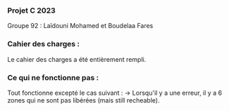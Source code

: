 ### Projet C 2023
Groupe 92 : Laïdouni Mohamed et Boudelaa Fares

### Cahier des charges :
Le cahier des charges a été entièrement rempli.

### Ce qui ne fonctionne pas :

Tout fonctionne excepté le cas suivant :
-> Lorsqu'il y a une erreur, il y a 6 zones qui ne sont pas libérées (mais still recheable).
